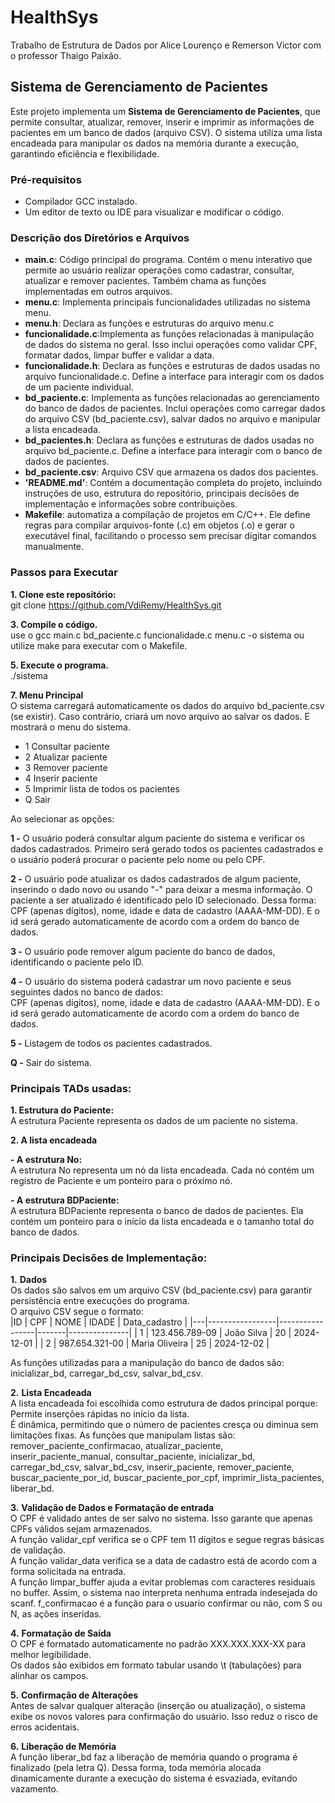 # HealthSys
Trabalho de Estrutura de Dados por Alice Lourenço e Remerson Victor com o professor Thaigo Paixão.

## Sistema de Gerenciamento de Pacientes
Este projeto implementa um **Sistema de Gerenciamento de Pacientes**, que permite consultar, atualizar, remover, inserir e imprimir as informações de pacientes em um banco de dados (arquivo CSV). O sistema utiliza uma lista encadeada para manipular os dados na memória durante a execução, garantindo eficiência e flexibilidade.

### Pré-requisitos
- Compilador GCC instalado.
- Um editor de texto ou IDE para visualizar e modificar o código.

### Descrição dos Diretórios e Arquivos
- **main.c**: Código principal do programa. Contém o menu interativo que permite ao usuário realizar operações como cadastrar, consultar, atualizar e remover pacientes. Também chama as funções implementadas em outros arquivos.
- **menu.c**: Implementa principais funcionalidades utilizadas no sistema menu.
- **menu.h**: Declara as funções e estruturas do arquivo menu.c
- **funcionalidade.c**:Implementa as funções relacionadas à manipulação de dados do sistema no geral. Isso inclui operações como validar CPF, formatar dados, limpar buffer e validar a data.
- **funcionalidade.h**: Declara as funções e estruturas de dados usadas no arquivo funcionalidade.c. Define a interface para interagir com os dados de um paciente individual.
- **bd_paciente.c**: Implementa as funções relacionadas ao gerenciamento do banco de dados de pacientes. Inclui operações como carregar dados do arquivo CSV (bd_paciente.csv), salvar dados no arquivo e manipular a lista encadeada.
- **bd_pacientes.h**: Declara as funções e estruturas de dados usadas no arquivo bd_paciente.c. Define a interface para interagir com o banco de dados de pacientes.
- **bd_paciente.csv**: Arquivo CSV que armazena os dados dos pacientes.
- **'README.md'**: Contém a documentação completa do projeto, incluindo instruções de uso, estrutura do repositório, principais decisões de implementação e informações sobre contribuições.
- **Makefile**: automatiza a compilação de projetos em C/C++. Ele define regras para compilar arquivos-fonte (.c) em objetos (.o) e gerar o executável final, facilitando o processo sem precisar digitar comandos manualmente.

### Passos para Executar
**1. Clone este repositório:**  
  git clone https://github.com/VdiRemy/HealthSys.git
   
**3. Compile o código.**    
   use o gcc main.c bd_paciente.c funcionalidade.c menu.c -o sistema
   ou utilize make para executar com o Makefile.
   
**5. Execute o programa.**   
   ./sistema
   
**7. Menu Principal**  
O sistema carregará automaticamente os dados do arquivo bd_paciente.csv (se existir). Caso contrário, criará um novo arquivo ao salvar os dados. E mostrará o menu do sistema.
   - 1 Consultar paciente 
   - 2 Atualizar paciente
   - 3 Remover paciente  
   - 4 Inserir paciente
   - 5 Imprimir lista de todos os pacientes
   - Q Sair
  
Ao selecionar as opções:

**1 -** O usuário poderá consultar algum paciente do sistema e verificar os dados cadastrados. Primeiro será gerado todos os pacientes cadastrados e o usuário poderá procurar o paciente pelo nome ou pelo CPF.

**2 -** O usuário pode atualizar os dados cadastrados de algum paciente, inserindo o dado novo ou usando "-" para deixar a mesma informação. O paciente a ser atualizado é identificado pelo ID selecionado. Dessa forma: CPF (apenas dígitos), nome, idade e data de cadastro (AAAA-MM-DD). E o id será gerado automaticamente de acordo com a ordem do banco de dados.

**3 -** O usuário pode remover algum paciente do banco de dados, identificando o paciente pelo ID.

**4 -** O usuário do sistema poderá cadastrar um novo paciente e seus seguintes dados no banco de dados:  
CPF (apenas dígitos), nome, idade e data de cadastro (AAAA-MM-DD). E o id será gerado automaticamente de acordo com a ordem do banco de dados.

**5 -** Listagem de todos os pacientes cadastrados.

**Q -** Sair do sistema.

### Principais TADs usadas:
**1. Estrutura do Paciente:**   
A estrutura Paciente representa os dados de um paciente no sistema.

**2. A lista encadeada**

   **- A estrutura No:**    
   A estrutura No representa um nó da lista encadeada. Cada nó contém um registro de Paciente e um ponteiro para o próximo nó.

   **- A estrutura BDPaciente:**  
   A estrutura BDPaciente representa o banco de dados de pacientes. Ela contém um ponteiro para o início da lista encadeada e o tamanho total do banco de dados.

### Principais Decisões de Implementação:
**1.** **Dados**  
Os dados são salvos em um arquivo CSV (bd_paciente.csv) para garantir persistência entre execuções do programa.  
O arquivo CSV segue o formato:  
|ID | CPF             | NOME            | IDADE | Data_cadastro |
|---|-----------------|-----------------|-------|---------------|
| 1 | 123.456.789-09  | João Silva      | 20    | 2024-12-01    |
| 2 | 987.654.321-00  | Maria Oliveira  | 25    | 2024-12-02    | 

As funções utilizadas para a manipulação do banco de dados são: inicializar_bd, carregar_bd_csv, salvar_bd_csv.

**2.** **Lista Encadeada**  
A lista encadeada foi escolhida como estrutura de dados principal porque:  
Permite inserções rápidas no início da lista.  
É dinâmica, permitindo que o número de pacientes cresça ou diminua sem limitações fixas.
As funções que manipulam listas são: remover_paciente_confirmacao, atualizar_paciente, inserir_paciente_manual, consultar_paciente, inicializar_bd, carregar_bd_csv, salvar_bd_csv,
inserir_paciente,
remover_paciente,
buscar_paciente_por_id,
buscar_paciente_por_cpf,
imprimir_lista_pacientes,
liberar_bd.

**3.** **Validação de Dados e Formatação de entrada**   
O CPF é validado antes de ser salvo no sistema. Isso garante que apenas CPFs válidos sejam armazenados.  
A função validar_cpf verifica se o CPF tem 11 dígitos e segue regras básicas de validação.  
A função validar_data verifica se a data de cadastro está de acordo com a forma solicitada na entrada.  
A função limpar_buffer ajuda a evitar problemas com caracteres residuais no buffer. Assim, o sistema nao interpreta nenhuma entrada indesejada do scanf.
f_confirmacao é a função para o usuario confirmar ou não, com S ou N, as ações inseridas.

**4.** **Formatação de Saída**  
O CPF é formatado automaticamente no padrão XXX.XXX.XXX-XX para melhor legibilidade.  
Os dados são exibidos em formato tabular usando \t (tabulações) para alinhar os campos.

**5.** **Confirmação de Alterações**  
Antes de salvar qualquer alteração (inserção ou atualização), o sistema exibe os novos valores para confirmação do usuário. Isso reduz o risco de erros acidentais.

**6.** **Liberação de Memória**  
A função liberar_bd faz a liberação de memória quando o programa é finalizado (pela letra Q). Dessa forma, toda memória alocada dinamicamente durante a execução do sistema é esvaziada, evitando vazamento.
